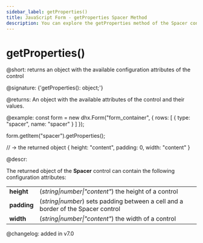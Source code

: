 ```yaml
---
sidebar_label: getProperties()
title: JavaScript Form - getProperties Spacer Method 
description: You can explore the getProperties method of the Spacer control of Form in the documentation of the DHTMLX JavaScript UI library. Browse developer guides and API reference, try out code examples and live demos, and download a free 30-day evaluation version of DHTMLX Suite.
---
```


# getProperties()

@short: returns an object with the available configuration attributes of the control

@signature: {'getProperties(): object;'}

@returns:
An object with the available attributes of the control and their values.

@example:
const form = new dhx.Form("form_container", {
    rows: [
        {
            type: "spacer",
            name: "spacer"
        }
    ]
});

form.getItem("spacer").getProperties();

// -> the returned object
{
	height: "content",
	padding: 0,
	width: "content"
}

@descr:

The returned object of the **Spacer** control can contain the following configuration attributes:

<table>
	<tbody>
		<tr>
			<td><b>height</b></td>
			<td>(<i>string|number|"content"</i>) the height of a control</td>
		</tr>
        <tr>
			<td><b>padding</b></td>
			<td>(<i>string|number</i>) sets padding between a cell and a border of the Spacer control</td>
		</tr>
		<tr>
			<td><b>width</b></td>
			<td>(<i>string|number|"content"</i>) the width of a control</td>
		</tr>	
    </tbody>
</table>

@changelog: added in v7.0
